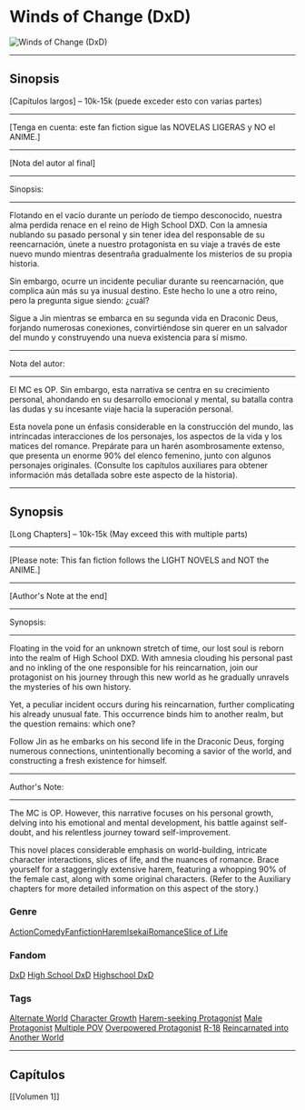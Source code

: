 
# Winds of Change (DxD)

![Winds of Change (DxD)](https://cdn.scribblehub.com/images/28/winds-of-change-dxd_563311_1702858012.jpg)

---

## Sinopsis

[Capítulos largos] – 10k-15k (puede exceder esto con varias partes)  
**************  
[Tenga en cuenta: este fan fiction sigue las NOVELAS LIGERAS y NO el ANIME.]  
*** ***********  
[Nota del autor al final]  
**************  
Sinopsis:  
**************  
Flotando en el vacío durante un período de tiempo desconocido, nuestra alma perdida renace en el reino de High School DXD. Con la amnesia nublando su pasado personal y sin tener idea del responsable de su reencarnación, únete a nuestro protagonista en su viaje a través de este nuevo mundo mientras desentraña gradualmente los misterios de su propia historia.

Sin embargo, ocurre un incidente peculiar durante su reencarnación, que complica aún más su ya inusual destino. Este hecho lo une a otro reino, pero la pregunta sigue siendo: ¿cuál?

Sigue a Jin mientras se embarca en su segunda vida en Draconic Deus, forjando numerosas conexiones, convirtiéndose sin querer en un salvador del mundo y construyendo una nueva existencia para sí mismo.  
**************  
Nota del autor:  
**************  
El MC es OP. Sin embargo, esta narrativa se centra en su crecimiento personal, ahondando en su desarrollo emocional y mental, su batalla contra las dudas y su incesante viaje hacia la superación personal.

Esta novela pone un énfasis considerable en la construcción del mundo, las intrincadas interacciones de los personajes, los aspectos de la vida y los matices del romance. Prepárate para un harén asombrosamente extenso, que presenta un enorme 90% del elenco femenino, junto con algunos personajes originales. (Consulte los capítulos auxiliares para obtener información más detallada sobre este aspecto de la historia).

---

## Synopsis

[Long Chapters] – 10k-15k (May exceed this with multiple parts)  
**************  
[Please note: This fan fiction follows the LIGHT NOVELS and NOT the ANIME.]  
**************  
[Author's Note at the end]  
**************  
Synopsis:  
**************  
Floating in the void for an unknown stretch of time, our lost soul is reborn into the realm of High School DXD. With amnesia clouding his personal past and no inkling of the one responsible for his reincarnation, join our protagonist on his journey through this new world as he gradually unravels the mysteries of his own history.

Yet, a peculiar incident occurs during his reincarnation, further complicating his already unusual fate. This occurrence binds him to another realm, but the question remains: which one?

Follow Jin as he embarks on his second life in the Draconic Deus, forging numerous connections, unintentionally becoming a savior of the world, and constructing a fresh existence for himself.  
**************  
Author's Note:  
**************  
The MC is OP. However, this narrative focuses on his personal growth, delving into his emotional and mental development, his battle against self-doubt, and his relentless journey toward self-improvement.

This novel places considerable emphasis on world-building, intricate character interactions, slices of life, and the nuances of romance. Brace yourself for a staggeringly extensive harem, featuring a whopping 90% of the female cast, along with some original characters. (Refer to the Auxiliary chapters for more detailed information on this aspect of the story.)

### Genre

[Action](https://www.scribblehub.com/genre/action/ "View All Action Related Series")[Comedy](https://www.scribblehub.com/genre/comedy/ "View All Comedy Related Series")[Fanfiction](https://www.scribblehub.com/genre/fanfiction/ "View All Fanfiction Related Series")[Harem](https://www.scribblehub.com/genre/harem/ "View All Harem Related Series")[Isekai](https://www.scribblehub.com/genre/isekai/ "View All Isekai Related Series")[Romance](https://www.scribblehub.com/genre/romance/ "View All Romance Related Series")[Slice of Life](https://www.scribblehub.com/genre/slice-of-life/ "View All Slice of Life Related Series")

### Fandom

[DxD](https://www.scribblehub.com/fandom/dxd/ "View All DxD Related Series") [High School DxD](https://www.scribblehub.com/fandom/high-school-dxd/ "View All High School DxD Related Series") [Highschool DxD](https://www.scribblehub.com/fandom/highschool-dxd/ "View All Highschool DxD Related Series")

### Tags

[Alternate World](https://www.scribblehub.com/tag/alternate-world/ "View All Alternate World Related Series") [Character Growth](https://www.scribblehub.com/tag/character-growth/ "View All Character Growth Related Series") [Harem-seeking Protagonist](https://www.scribblehub.com/tag/harem-seeking-protagonist/ "View All Harem-seeking Protagonist Related Series") [Male Protagonist](https://www.scribblehub.com/tag/male-protagonist/ "View All Male Protagonist Related Series") [Multiple POV](https://www.scribblehub.com/tag/multiple-pov/ "View All Multiple POV Related Series") [Overpowered Protagonist](https://www.scribblehub.com/tag/overpowered-protagonist/ "View All Overpowered Protagonist Related Series") [R-18](https://www.scribblehub.com/tag/r-18/ "View All R-18 Related Series") [Reincarnated into Another World](https://www.scribblehub.com/tag/reincarnated-into-another-world/ "View All Reincarnated into Another World Related Series")

---
## Capítulos

[[Volumen 1]]
